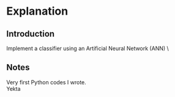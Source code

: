 # Explanation
## Introduction
Implement a classifier using an Artificial Neural Network (ANN) \
## Notes
Very first Python codes I wrote.\
Yekta

